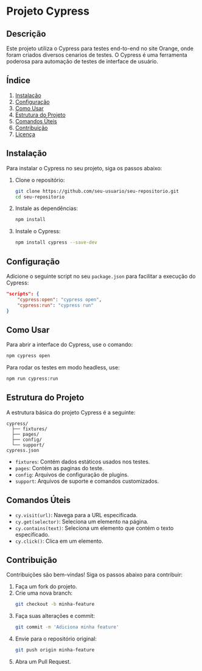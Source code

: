 
# Projeto Cypress

## Descrição
Este projeto utiliza o Cypress para testes end-to-end no site Orange, onde foram criados diversos cenarios de testes. O Cypress é uma ferramenta poderosa para automação de testes de interface de usuário.

## Índice
1. [Instalação](#instalação)
2. [Configuração](#configuração)
3. [Como Usar](#como-usar)
4. [Estrutura do Projeto](#estrutura-do-projeto)
5. [Comandos Úteis](#comandos-úteis)
6. [Contribuição](#contribuição)
7. [Licença](#licença)

## Instalação
Para instalar o Cypress no seu projeto, siga os passos abaixo:

1. Clone o repositório:
    ```bash
    git clone https://github.com/seu-usuario/seu-repositorio.git
    cd seu-repositorio
    ```

2. Instale as dependências:
    ```bash
    npm install
    ```

3. Instale o Cypress:
    ```bash
    npm install cypress --save-dev
    ```

## Configuração
Adicione o seguinte script no seu `package.json` para facilitar a execução do Cypress:
```json
"scripts": {
    "cypress:open": "cypress open",
    "cypress:run": "cypress run"
}
```

## Como Usar
Para abrir a interface do Cypress, use o comando:
```bash
npm cypress open
```

Para rodar os testes em modo headless, use:
```bash
npm run cypress:run
```

## Estrutura do Projeto
A estrutura básica do projeto Cypress é a seguinte:
```
cypress/
  ├── fixtures/
  ├── pages/
  ├── config/
  └── support/
cypress.json
```

- `fixtures`: Contém dados estáticos usados nos testes.
- `pages`: Contém as paginas do teste.
- `config`: Arquivos de configuração de plugins.
- `support`: Arquivos de suporte e comandos customizados.

## Comandos Úteis
- `cy.visit(url)`: Navega para a URL especificada.
- `cy.get(selector)`: Seleciona um elemento na página.
- `cy.contains(text)`: Seleciona um elemento que contém o texto especificado.
- `cy.click()`: Clica em um elemento.

## Contribuição
Contribuições são bem-vindas! Siga os passos abaixo para contribuir:

1. Faça um fork do projeto.
2. Crie uma nova branch:
    ```bash
    git checkout -b minha-feature
    ```
3. Faça suas alterações e commit:
    ```bash
    git commit -m 'Adiciona minha feature'
    ```
4. Envie para o repositório original:
    ```bash
    git push origin minha-feature
    ```
5. Abra um Pull Request.

